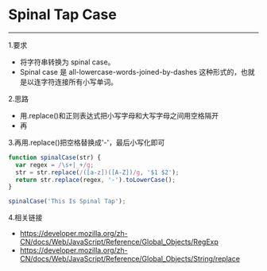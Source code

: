 # Spinal Tap Case

---
1.要求

- 将字符串转换为 spinal case。
- Spinal case 是 all-lowercase-words-joined-by-dashes 这种形式的，也就是以连字符连接所有小写单词。

2.思路

- 用.replace()和正则表达式把小写字母和大写字母之间用空格隔开
- 再

3.再用.replace()把空格替换成'-'，最后小写化即可

```javascript
function spinalCase(str) {
  var regex = /\s+|_+/g;
  str = str.replace(/([a-z])([A-Z])/g, '$1 $2');
  return str.replace(regex, '-').toLowerCase();
}

spinalCase('This Is Spinal Tap');
```

4.相关链接

- https://developer.mozilla.org/zh-CN/docs/Web/JavaScript/Reference/Global_Objects/RegExp
- https://developer.mozilla.org/zh-CN/docs/Web/JavaScript/Reference/Global_Objects/String/replace